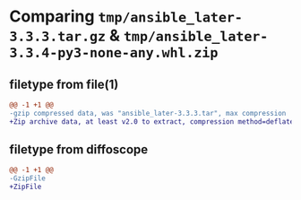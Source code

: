 # Comparing `tmp/ansible_later-3.3.3.tar.gz` & `tmp/ansible_later-3.3.4-py3-none-any.whl.zip`

## filetype from file(1)

```diff
@@ -1 +1 @@
-gzip compressed data, was "ansible_later-3.3.3.tar", max compression
+Zip archive data, at least v2.0 to extract, compression method=deflate
```

## filetype from diffoscope

```diff
@@ -1 +1 @@
-GzipFile
+ZipFile
```

